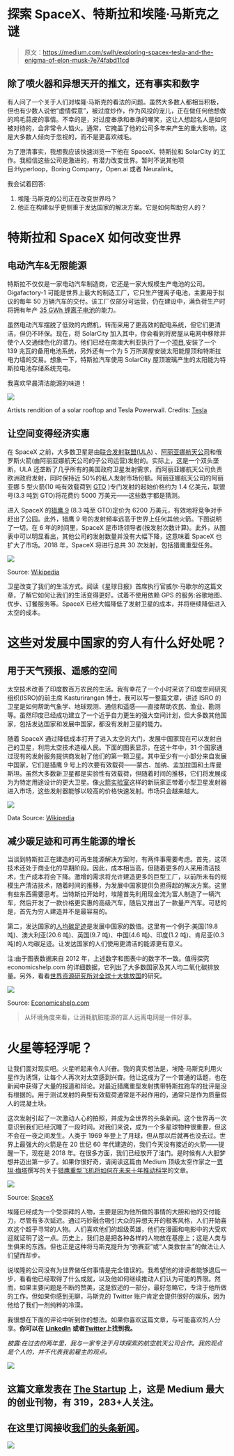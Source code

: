 # 探索 SpaceX、特斯拉和埃隆·马斯克之谜

> 原文：<https://medium.com/swlh/exploring-spacex-tesla-and-the-enigma-of-elon-musk-7e74fabd11cd>

## 除了喷火器和异想天开的推文，还有事实和数字

有人问了一个关于人们对埃隆·马斯克的看法的问题。虽然大多数人都相当积极，但也有少数人说他“虚情假意”，被过度炒作，作为风投的宠儿，正在做任何他想做的鸡毛蒜皮的事情。不幸的是，对过度奉承和奉承的嘲笑，这让人想起名人是如何被对待的，会非常令人恼火。通常，它掩盖了他的公司多年来产生的重大影响，这是大多数人倾向于忽视的，而不是更喜欢绒毛。

为了澄清事实，我想我应该快速浏览一下他在 SpaceX、特斯拉和 SolarCity 的工作。我相信这些公司是激进的，有潜力改变世界。暂时不说其他项目:Hyperloop，Boring Company，Open.ai 或者 Neuralink。

我会试着回答:

1.  埃隆·马斯克的公司正在改变世界吗？
2.  他正在构建似乎更侧重于发达国家的解决方案。它是如何帮助穷人的？

# 特斯拉和 SpaceX 如何改变世界

## 电动汽车&无限能源

特斯拉不仅仅是一家电动汽车制造商，它还是一家大规模生产电池的公司。Gigafactory-1 可能是世界上最大的制造工厂，它只生产锂离子电池，主要用于拟议的每年 50 万辆汽车的交付。该工厂仅部分可运营，仍在建设中，满负荷生产时将拥有年产 [35 GWh 锂离子电池](https://electrek.co/2017/08/08/tesla-gigafactory-battery-cell-production-elon-musk/)的能力。

虽然电动汽车摆脱了低效的内燃机，转而采用了更高效的配电系统，但它们更清洁，但仍不环保。现在，将 SolarCity 加入其中，你会看到将房屋从电网中移除并使个人交通绿色化的潜力。他们已经在南澳大利亚执行了一个[项目](http://fortune.com/2018/02/04/tesla-australian-homes-solar-power/),安装了一个 139 兆瓦的备用电池系统，另外还有一个为 5 万所房屋安装太阳能屋顶和特斯拉电力墙的交易。想象一下，特斯拉汽车使用 SolarCity 屋顶玻璃产生的太阳能为特斯拉电池存储系统充电。

我喜欢早晨清洁能源的味道！

![](img/02307db8cb0ffd1fa18bd9ee2e5e2107.png)

Artists rendition of a solar rooftop and Tesla Powerwall. Credits: [Tesla](https://www.tesla.com/powerwall)

## 让空间变得经济实惠

在 SpaceX 之前，大多数卫星是由[联合发射联盟(ULA)](https://www.ulalaunch.com/) 、[阿丽亚娜航天公司](http://www.arianespace.com/)和俄罗斯火箭(由阿丽亚娜航天公司的子公司运营)发射的。实际上，这是一个双头垄断，ULA 还垄断了几乎所有的美国政府卫星发射需求，而阿丽亚娜航天公司负责欧洲政府发射，同时保持近 50%的私人发射市场份额。阿丽亚娜航天公司的阿丽亚娜 5 型火箭(10 吨有效载荷到 [GTO](https://en.wikipedia.org/wiki/Geostationary_transfer_orbit) )专门发射的起始价格约为 1.4 亿美元，联盟号(3.3 吨到 GTO)将花费约 5000 万美元——这些数字都是猜测。

进入 SpaceX 的[猎鹰 9](http://www.spacex.com/falcon9) (8.3 吨至 GTO)定价为 6200 万美元，有效地将竞争对手赶出了公园。此外，猎鹰 9 号的发射频率远高于世界上任何其他火箭。下图说明了一切。在 6 年的时间里，SpaceX 是市场领导者(按发射次数计算)。此外，从图表中可以明显看出，其他公司的发射数量并没有大幅下降，这意味着 SpaceX 也扩大了市场。2018 年，SpaceX 将进行总共 30 次发射，包括猎鹰重型任务。

![](img/1a387d609f89cf825ce41f36b661b89c.png)

Source: [Wikipedia](https://en.wikipedia.org/wiki/Space_launch_market_competition)

卫星改变了我们的生活方式。阅读《星球日报》首席执行官威尔·马歇尔的这篇文章，了解它如何让我们的生活变得更好。试着不使用依赖 GPS 的服务:谷歌地图、优步、订餐服务等。SpaceX 已经大幅降低了发射卫星的成本，并将继续降低进入太空的成本。

# 这些对发展中国家的穷人有什么好处呢？

## 用于天气预报、遥感的空间

太空技术改善了印度数百万农民的生活。我有幸花了一个小时采访了印度空间研究组织(ISRO)的前主席 Kasturirangan 博士，我可以写一整篇文章，讲述 ISRO 的卫星是如何帮助气象学、地球观测、通信和遥感——直接帮助农民、渔业、勘测等。虽然印度已经成功建立了一个近乎自力更生的强大空间计划，但大多数其他国家，包括发达国家和发展中国家，都没有发射卫星的能力。

随着 SpaceX 通过降低成本打开了进入太空的大门，发展中国家现在可以发射自己的卫星，利用太空技术造福人民。下面的图表显示，在这十年中，31 个国家通过现有的发射服务提供商发射了他们的第一颗卫星。其中至少有一小部分来自发展中国家，它们是猎鹰 9 号上的次要有效载荷——蒙古、加纳、孟加拉国和土库曼斯坦。虽然大多数新卫星都是实验性有效载荷，但随着时间的推移，它们将发展成为为特定用途设计的更大卫星。像[火箭实验室](https://www.rocketlabusa.com/)这样的新玩家正带着小型卫星发射器进入市场，这些发射器能够以较高的价格快速发射。市场只会越来越大。

![](img/328431986e4bb6882041ce58b5d93f51.png)

Data Source: [Wikipedia](https://en.wikipedia.org/wiki/Satellite#First_satellites_of_countries)

## 减少碳足迹和可再生能源的增长

当谈到特斯拉正在建造的可再生能源解决方案时，有两件事需要考虑。首先，这项技术还处于商业化的早期阶段。因此，成本相当高，但随着更多的人采用清洁技术，生产成本将会下降。激增的需求将允许建造更多的巨型工厂，以前所未有的规模生产清洁技术，随着时间的推移，为发展中国家提供负担得起的解决方案。这里有些东西需要思考。当特斯拉开始时，埃隆首先利用现金流为富人制造了一辆汽车，然后开发了一款价格更实惠的高级汽车，随后又推出了一款量产汽车。可悲的是，首先为穷人建造并不是最容易的。

第二，发达国家的[人均碳足迹](https://www.theguardian.com/environment/datablog/2009/sep/02/carbon-emissions-per-person-capita)是发展中国家的数倍。这里有一个例子:美国(19.8 吨)、澳大利亚(20.6 吨)、英国(9.7 吨)、中国(4.6 吨)、印度(1.2 吨)、肯尼亚(0.3 吨)的人均碳足迹。让发达国家的人们使用更清洁的能源更有意义。

注:由于图表数据来自 2012 年，上述数字和图表中的数字不一致。值得探究 economicshelp.com 的详细数据，它列出了大多数国家及其人均二氧化碳排放量。另外，看看[世界资源研究所对全球十大排放国](https://wri.org/blog/2014/11/6-graphs-explain-world%E2%80%99s-top-10-emitters)的研究。

![](img/b1dfead4718cda2077d45d4f5e99ff6b.png)

Source: [Economicshelp.com](https://www.economicshelp.org/blog/6131/economics/list-of-co2-emissions-per-capita/)

> 从环境角度来看，让消耗肮脏能源的富人远离电网是一件好事。

# 火星等轻浮呢？

让我们面对现实吧。火星听起来令人兴奋。我的真实想法是，埃隆·马斯克利用火星作为诱饵，让每个人再次对太空感到兴奋。他让这成为了一个普通的话题，也在新闻中获得了大量的报道和辩论。对最近猎鹰重型发射携带特斯拉跑车的批评是没有根据的。用于测试发射的典型有效载荷通常是不起作用的，通常只是作为质量假人的混凝土块。

这次发射引起了一次激动人心的拍照，并成为全世界的头条新闻。这个世界再一次意识到我们已经沉睡了一段时间。对我们来说，成为一个多星球物种很重要，但这不会在一夜之间发生。人类于 1969 年登上了月球，但从那以后就再也没去过。世界上最强大的火箭是在 20 世纪 60 年代建造的，我们今天没有接近的火箭——提醒一下，现在是 2018 年。在很多方面，我们已经放开了油门。是时候有人大胆梦想并迈出第一步了。如果你很好奇，请阅读这篇由 Medium 顶级太空作家之一[贾坦·梅塔](https://medium.com/u/7b8fb40c2a02?source=post_page-----7e74fabd11cd--------------------------------)撰写的关于[猎鹰重型飞机将如何在未来十年推动科学](/teamindus/how-spacexs-falcon-heavy-could-enable-fantastic-science-in-the-outer-solar-system-a051d65a2b0a)的文章。

![](img/c33a4c1be17809430777c511b29cdbc7.png)

Source: [SpaceX](https://www.flickr.com/photos/spacex/25254688767)

埃隆已经成为一个受崇拜的人物，主要是因为他所做的事情的大胆和他的交付能力，尽管有多次延迟。通过巧妙融合吸引大众的异想天开的极客风格，人们开始喜欢这个超乎寻常的人物。人们喜欢他们的超级英雄，他们在漫画和电影中的大受欢迎就证明了这一点。历史上，我们总是把各种各样的人物放在基座上；这是人类与生俱来的东西。但也正是这种将马斯克提升为“弥赛亚”或“人类救世主”的做法让人们望而却步。

说埃隆的公司没有为世界做任何事情是完全错误的。我希望他的诽谤者能够退后一步，看看他已经取得了什么成就，以及他如何继续推动人们认为可能的界限。然而，如果主要问题是不断的赞美，这是叙述的一部分，最好忽略它，专注于他所做的工作。但如果你感到无聊，马斯克的 Twitter 账户肯定会提供很好的娱乐，因为他给了我们一剂纯粹的冷漠。

我很想在下面的评论中听到你的想法。如果你喜欢这篇文章，与可能喜欢的人分享。**你可以在** [**LinkedIn**](https://www.linkedin.com/in/justin-alva-933a6726/) **或者**[**Twitter**](https://twitter.com/kosmischemusik)**上找到我。**

*披露:在过去的两年里，我与一家专注于月球探索的航空航天公司合作。我的观点是个人的，并不代表我前雇主的观点。*

[![](img/308a8d84fb9b2fab43d66c117fcc4bb4.png)](https://medium.com/swlh)

## 这篇文章发表在 [The Startup](https://medium.com/swlh) 上，这是 Medium 最大的创业刊物，有 319，283+人关注。

## 在这里订阅接收[我们的头条新闻](http://growthsupply.com/the-startup-newsletter/)。

[![](img/b0164736ea17a63403e660de5dedf91a.png)](https://medium.com/swlh)